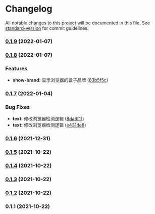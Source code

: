 # Changelog

All notable changes to this project will be documented in this file. See [standard-version](https://github.com/conventional-changelog/standard-version) for commit guidelines.

### [0.1.9](https://github.com/BETH-zhang/browser-detection/compare/v0.1.8...v0.1.9) (2022-01-07)

### [0.1.8](https://github.com/BETH-zhang/browser-detection/compare/v0.1.7...v0.1.8) (2022-01-07)


### Features

* **show-brand:** 显示浏览器的盒子品牌 ([63b5f5c](https://github.com/BETH-zhang/browser-detection/commit/63b5f5ca73eb11971b6e359276ceaf22595a0d3f))

### [0.1.7](https://github.com/BETH-zhang/browser-detection/compare/v0.1.6...v0.1.7) (2022-01-04)


### Bug Fixes

* **text:** 修改浏览器检测逻辑 ([8da6f11](https://github.com/BETH-zhang/browser-detection/commit/8da6f110830c2ba98c1ae1d3a39128f03fcb70ce))
* **text:** 修改浏览器检测逻辑 ([e431de8](https://github.com/BETH-zhang/browser-detection/commit/e431de83e45c6a548f9552cb377315001472324c))

### [0.1.6](https://github.com/BETH-zhang/browser-detection/compare/v0.1.5...v0.1.6) (2021-12-31)

### [0.1.5](https://github.com/BETH-zhang/browser-detection/compare/v0.1.4...v0.1.5) (2021-10-22)

### [0.1.4](https://github.com/BETH-zhang/browser-detection/compare/v0.1.3...v0.1.4) (2021-10-22)

### [0.1.3](https://github.com/BETH-zhang/browser-detection/compare/v0.1.2...v0.1.3) (2021-10-22)

### [0.1.2](https://github.com/BETH-zhang/browser-detection/compare/v0.1.1...v0.1.2) (2021-10-22)

### 0.1.1 (2021-10-22)
